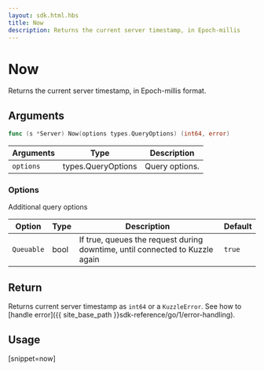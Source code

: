 ```yaml
---
layout: sdk.html.hbs
title: Now
description: Returns the current server timestamp, in Epoch-millis
---
```


# Now

Returns the current server timestamp, in Epoch-millis format.

## Arguments

```go
func (s *Server) Now(options types.QueryOptions) (int64, error)
```

| Arguments | Type         | Description                           |
| --------- | ------------ | ------------------------------------- |
| `options` | types.QueryOptions | Query options. |

### **Options**

Additional query options

| Option     | Type   | Description                       | Default |
| ---------- | ------- | --------------------------------- | ------- |
| `Queuable` | bool | If true, queues the request during downtime, until connected to Kuzzle again | `true`  |

## Return

Returns current server timestamp as `int64` or a `KuzzleError`. See how to [handle error]({{ site_base_path }}sdk-reference/go/1/error-handling).

## Usage

[snippet=now]
